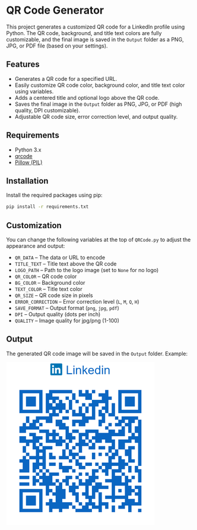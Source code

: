 # QR Code Generator

This project generates a customized QR code for a LinkedIn profile using Python. The QR code, background, and title text colors are fully customizable, and the final image is saved in the `Output` folder as a PNG, JPG, or PDF file (based on your settings).

## Features

- Generates a QR code for a specified URL.
- Easily customize QR code color, background color, and title text color using variables.
- Adds a centered title and optional logo above the QR code.
- Saves the final image in the `Output` folder as PNG, JPG, or PDF (high quality, DPI customizable).
- Adjustable QR code size, error correction level, and output quality.

## Requirements

- Python 3.x
- [qrcode](https://pypi.org/project/qrcode/)
- [Pillow (PIL)](https://pypi.org/project/Pillow/)

## Installation

Install the required packages using pip:

```sh
pip install -r requirements.txt
```

## Customization

You can change the following variables at the top of `QRCode.py` to adjust the appearance and output:

- `QR_DATA` – The data or URL to encode
- `TITLE_TEXT` – Title text above the QR code
- `LOGO_PATH` – Path to the logo image (set to `None` for no logo)
- `QR_COLOR` – QR code color
- `BG_COLOR` – Background color
- `TEXT_COLOR` – Title text color
- `QR_SIZE` – QR code size in pixels
- `ERROR_CORRECTION` – Error correction level (`L`, `M`, `Q`, `H`)
- `SAVE_FORMAT` – Output format (`png`, `jpg`, `pdf`)
- `DPI` – Output quality (dots per inch)
- `QUALITY` – Image quality for jpg/png (1-100)

## Output

The generated QR code image will be saved in the `Output` folder. Example:

![LinkedIn QR Code](Output/linkedin_qr.png)
